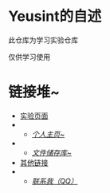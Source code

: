 # Yeusint的自述

此仓库为学习实验仓库

仅供学习使用

# 链接堆~
- [实验页面](http://110.40.149.75)
- - [*个人主页~* ](http://110.40.149.75/cs)
- - [*文件储存库~*](http://110.40.149.75:81)
- [其他链接](https://www.baidu.com)
- - [*联系我（QQ）*](http://wpa.qq.com/msgrd?v=3&uin=673457979&site=qq&menu=yes)